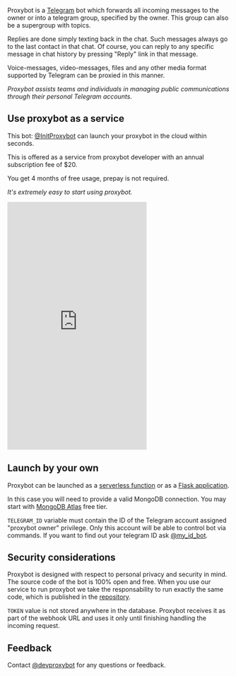 Proxybot is a [Telegram] bot which forwards all incoming messages to the owner
or into a telegram group, specified by the owner.
This group can also be a supergroup with topics.

Replies are done simply texting back in the chat.
Such messages always go to the last contact in  that chat.
Of course, you can reply to any specific message in chat history
by pressing "Reply" link in that message.

Voice-messages, video-messages, files and any other media format
supported by Telegram can be proxied in this manner.

*Proxybot assists teams and individuals in managing public communications through their personal Telegram accounts.*


## Use proxybot as a service
This bot: [@InitProxybot] can launch your proxybot in the cloud within seconds.

This is offered as a service from proxybot developer with an annual subscription fee of $20.

You get 4 months of free usage, prepay is not required.

*It's extremely easy to start using proxybot.*

<iframe width="315" height="560"
src="https://www.youtube.com/embed/OgT1-AoHagU"
title="YouTube video player" frameborder="0"
allow="accelerometer; autoplay; clipboard-write; encrypted-media;gyroscope;
picture-in-picture; web-share" allowfullscreen>
</iframe>

## Launch by your own

Proxybot can be launched as a [serverless function] or as a [Flask application].

In this case you will need to provide a valid MongoDB connection.
You may start with [MongoDB Atlas] free tier.

`TELEGRAM_ID` variable must contain the ID of the Telegram account assigned
"proxybot owner" privilege.
Only this account will be able to control bot via commands.
If you want to find out your telegram ID ask [@my_id_bot].


## Security considerations

Proxybot is designed with respect to personal privacy and security in mind.
The source code of the bot is 100% open and free.
When you use our service to run proxybot we take the responsability to run
exactly the same code, which is published in the [repository].

`TOKEN` value is not stored anywhere in the database.
Proxybot receives it as part of the webhook URL
and uses it only until finishing handling the incoming request.


## Feedback

Contact [@devproxybot] for any questions or feedback.


[serverless function]: Telegram-Bot-Serverless.md
[Flask application]: Telegram-Bot-Flask.md
[@InitProxybot]: https://t.me/InitProxybot
[@my_id_bot]: https://t.me/my_id_bot
[@devproxybot]: https://t.me/devproxybot
[Telegram]: https://www.telegram.org
[MongoDB Atlas]: https://www.mongodb.com/docs/atlas/
[repository]: https://github.com/litnialex/telegram-proxybot
